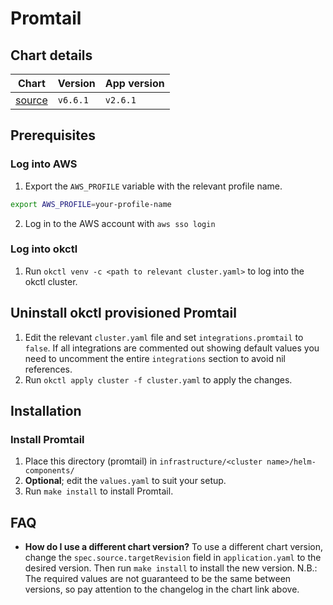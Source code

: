 # Promtail

## Chart details

| Chart                                                           | Version  | App version |
| --------------------------------------------------------------- | -------- | ----------- |
| [source](https://artifacthub.io/packages/helm/grafana/promtail) | `v6.6.1` | `v2.6.1`    |

## Prerequisites

### Log into AWS

1. Export the `AWS_PROFILE` variable with the relevant profile name.

```bash
export AWS_PROFILE=your-profile-name
```

2. Log in to the AWS account with `aws sso login`

### Log into okctl

1. Run `okctl venv -c <path to relevant cluster.yaml>` to log into the okctl cluster.

## Uninstall okctl provisioned Promtail

1. Edit the relevant `cluster.yaml` file and set `integrations.promtail` to `false`. If all integrations are commented
   out showing default values you need to uncomment the entire `integrations` section to avoid nil references.
2. Run `okctl apply cluster -f cluster.yaml` to apply the changes.

## Installation

### Install Promtail

1. Place this directory (promtail) in `infrastructure/<cluster name>/helm-components/`
2. **Optional**; edit the `values.yaml` to suit your setup.
3. Run `make install` to install Promtail.

## FAQ

- **How do I use a different chart version?** To use a different chart version, change the `spec.source.targetRevision` field
    in `application.yaml` to the desired version. Then run `make install` to install the new version. N.B.: The required
		values are not guaranteed to be the same between versions, so pay attention to the changelog in the chart link above.
